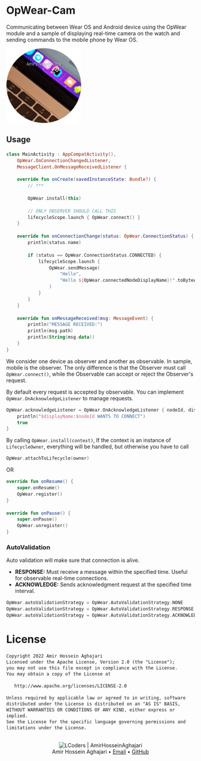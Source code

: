 # OpWear-Cam
 Communicating between Wear OS and Android device using the OpWear module and a sample of displaying real-time camera on the watch and sending commands to the mobile phone by Wear OS.

<img src="./Images/wear.png" width=200/>

## Usage

```kotlin
class MainActivity : AppCompatActivity(),
    OpWear.OnConnectionChangedListener,
    MessageClient.OnMessageReceivedListener {

    override fun onCreate(savedInstanceState: Bundle?) {
        // ***
        
        OpWear.install(this)
        
        // ONLY OBSERVER SHOULD CALL THIS
        lifecycleScope.launch { OpWear.connect() }
    }

    override fun onConnectionChange(status: OpWear.ConnectionStatus) {
        println(status.name)

        if (status == OpWear.ConnectionStatus.CONNECTED) {
            lifecycleScope.launch {
                OpWear.sendMessage(
                    "Hello",
                    "Hello ${OpWear.connectedNodeDisplayName}!".toByteArray()
                )
            }
        }
    }

    override fun onMessageReceived(msg: MessageEvent) {
        println("MESSAGE RECEIVED:")
        println(msg.path)
        println(String(msg.data))
    }
}
```

We consider one device as observer and another as observable. In sample, mobile is the observer. 
The only difference is that the Observer must call ‍`OpWear.connect()`, while the Observable can accept or reject the Observer's request.

By default every request is accepted by observable. You can implement `OpWear.OnAcknowledgeListener` to manage requests.
```kotlin
OpWear.acknowledgeListener = OpWear.OnAcknowledgeListener { nodeId, displayName ->
    println("$displayName:$nodeId WANTS TO CONNECT")
    true
}
```

By calling `OpWear.install(context)`, If the context is an instance of `LifecycleOwner`, everything will be handled, but otherwise you have to call

```kotlin
OpWear.attachToLifecycle(owner)
```

OR

```kotlin
override fun onResume() {
    super.onResume()
    OpWear.register()
}

override fun onPause() {
    super.onPause()
    OpWear.unregister()
}
```

### AutoValidation
Auto validation will make sure that connection is alive.

- **RESPONSE:** Must receive a message within the specified time. Useful for observable real-time connections.
- **ACKNOWLEDGE:** Sends acknowledgment request at the specified time interval.

```kotlin
OpWear.autoValidationStrategy = OpWear.AutoValidationStrategy.NONE
OpWear.autoValidationStrategy = OpWear.AutoValidationStrategy.RESPONSE
OpWear.autoValidationStrategy = OpWear.AutoValidationStrategy.ACKNOWLEDGE
```


License
=======

    Copyright 2022 Amir Hossein Aghajari
    Licensed under the Apache License, Version 2.0 (the "License");
    you may not use this file except in compliance with the License.
    You may obtain a copy of the License at

       http://www.apache.org/licenses/LICENSE-2.0

    Unless required by applicable law or agreed to in writing, software
    distributed under the License is distributed on an "AS IS" BASIS,
    WITHOUT WARRANTIES OR CONDITIONS OF ANY KIND, either express or implied.
    See the License for the specific language governing permissions and
    limitations under the License.


<br>
<div align="center">
  <img width="64" alt="LCoders | AmirHosseinAghajari" src="https://user-images.githubusercontent.com/30867537/90538314-a0a79200-e193-11ea-8d90-0a3576e28a18.png">
  <br><a>Amir Hossein Aghajari</a> • <a href="mailto:amirhossein.aghajari.82@gmail.com">Email</a> • <a href="https://github.com/Aghajari">GitHub</a>
</div>
